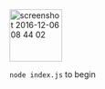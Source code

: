 <img width="92" alt="screenshot 2016-12-06 08 44 02" src="https://cloud.githubusercontent.com/assets/5317799/20934489/2cd21742-bb90-11e6-8c07-5a2a468caaf2.png">

`node index.js` to begin

